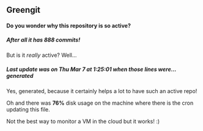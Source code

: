 ## Greengit

#### Do you wonder why this repository is so active?

##### After all it has 888 commits!

But is it *really* active? Well...

##### Last update was on Thu Mar 7 at 1:25:01 when those lines were... generated

Yes, generated, because it certainly helps a lot to have such an active repo!

Oh and there was **76%** disk usage on the machine
where there is the cron updating this file.

Not the best way to monitor a VM in the cloud but it works! :)
